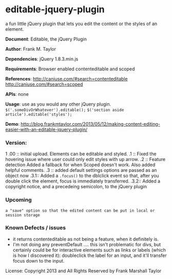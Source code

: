 
editable-jquery-plugin
======================

a fun little jQuery plugin that lets you edit the content or the styles of an element. 

**Document**: 		Editable, the jQuery Plugin

**Author**: 		Frank M. Taylor

**Dependencies**: 	jQuery 1.8.3.min.js

**Requirements**: 	Browser enabled contenteditable and scoped
				
**References**:		http://caniuse.com/#search=contenteditable
					http://caniuse.com/#search=scoped

**APIs**: 			none

**Usage**: 			use as you would any other jQuery plugin.
				`$('.someDivOrWhatever').editable();`
				`$('section aside article').editable('styles');`

**Demo**:			http://blog.frankmtaylor.com/2013/05/12/making-content-editing-easier-with-an-editable-jquery-plugin/

### Version: ###
   1
	.00 :: 	initial upload. Elements can be editable and styled. 
	.1	::  Fixed the hovering issue where user could only edit styles with up arrow. 
	.2  ::	Feature detection
			Added a fallback for when Scoped doesn't work. 
			Also added helpful comments. 
	.3	::	added default settings
			options are passed as an object now
	.3.1::	Added a `.focus()` to the dblclick event so that, after you double click the element, focus is immediately transferred.
	.3.2::	Added a copyright notice, and a precedeing semicolon, to the jQuery plugin	 				 


### Upcoming ###
	a "save" option so that the edited content can be put in local or session storage


### Known Defects / issues ###
+ it returns contenteditable as not being a feature, when it definitely is. 
+ I'm not doing any preventDefault .... this isn't problematic for divs, but certainly could be for interactive elements such as links or labels (which is how I discovered it): doubleclick the label for an input, and it'll transfer focus down to the input. 



License: Copyright 2013 and All Rights Reserved by Frank Marshall Taylor